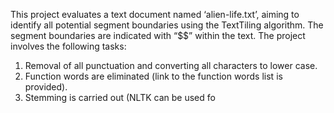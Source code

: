 This project evaluates a text document named ‘alien-life.txt’, aiming to identify all potential segment boundaries using the TextTiling algorithm. The segment boundaries are indicated with “$$” within the text. The project involves the following tasks:

1. Removal of all punctuation and converting all characters to lower case.
2. Function words are eliminated (link to the function words list is provided).
3. Stemming is carried out (NLTK can be used fo